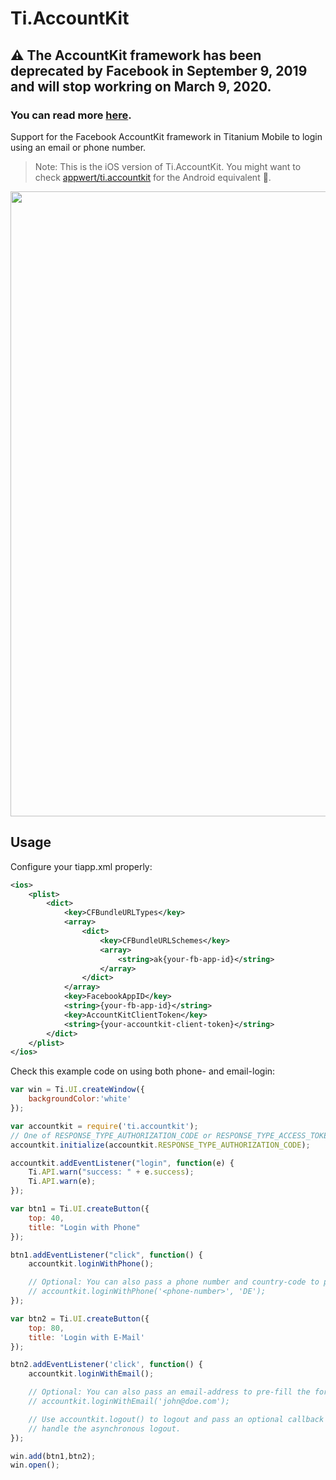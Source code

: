 # Ti.AccountKit

## ⚠️ The AccountKit framework has been deprecated by Facebook in September 9, 2019 and will stop workring on March 9, 2020.
### You can read more [here](https://developers.facebook.com/docs/accountkit/).



Support for the Facebook AccountKit framework in Titanium Mobile to login using an email or phone number.

> Note: This is the iOS version of Ti.AccountKit. You might want to check [appwert/ti.accountkit](https://github.com/AppWerft/Ti.AccountKit) for the Android equivalent 🚀.

<img src="http://abload.de/img/screens1yk59.jpg" width="1000" />

## Usage

Configure your tiapp.xml properly:

```xml
<ios>
    <plist>
        <dict>
            <key>CFBundleURLTypes</key>
            <array>
                <dict>
                    <key>CFBundleURLSchemes</key>
                    <array>
                        <string>ak{your-fb-app-id}</string>
                    </array>
                </dict>
            </array>
            <key>FacebookAppID</key>
            <string>{your-fb-app-id}</string>
            <key>AccountKitClientToken</key>
            <string>{your-accountkit-client-token}</string>
        </dict>
    </plist>
</ios>
```

Check this example code on using both phone- and email-login: 

```javascript
var win = Ti.UI.createWindow({
    backgroundColor:'white'
});

var accountkit = require('ti.accountkit');
// One of RESPONSE_TYPE_AUTHORIZATION_CODE or RESPONSE_TYPE_ACCESS_TOKEN
accountkit.initialize(accountkit.RESPONSE_TYPE_AUTHORIZATION_CODE);

accountkit.addEventListener("login", function(e) {
    Ti.API.warn("success: " + e.success);
    Ti.API.warn(e);
});

var btn1 = Ti.UI.createButton({
    top: 40,
    title: "Login with Phone"
});

btn1.addEventListener("click", function() {
    accountkit.loginWithPhone();

    // Optional: You can also pass a phone number and country-code to pre-fill the form
    // accountkit.loginWithPhone('<phone-number>', 'DE');
});

var btn2 = Ti.UI.createButton({
    top: 80,
    title: 'Login with E-Mail'
});

btn2.addEventListener('click', function() {
    accountkit.loginWithEmail();

    // Optional: You can also pass an email-address to pre-fill the form
    // accountkit.loginWithEmail('john@doe.com');

    // Use accountkit.logout() to logout and pass an optional callback to
    // handle the asynchronous logout.
});

win.add(btn1,btn2);
win.open();
```

